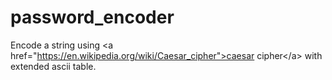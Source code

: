 # password_encoder
Encode a string using &lt;a href="https://en.wikipedia.org/wiki/Caesar_cipher">caesar cipher&lt;/a> with extended ascii table.
